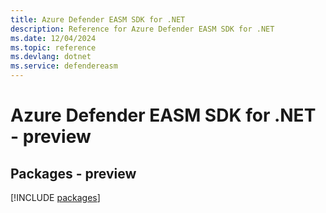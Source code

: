 ```yaml
---
title: Azure Defender EASM SDK for .NET
description: Reference for Azure Defender EASM SDK for .NET
ms.date: 12/04/2024
ms.topic: reference
ms.devlang: dotnet
ms.service: defendereasm
---
```

# Azure Defender EASM SDK for .NET - preview
## Packages - preview
[!INCLUDE [packages](defender-easm-index.md)]